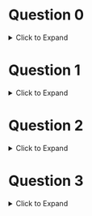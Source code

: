 # Question 0

<details>
  <summary>Click to Expand</summary>

  Enter your _full name_ between the double quotes provided.

  _Your response should be 2 lines long_

</details>

# Question 1

<details>
  <summary>Click to Expand</summary>

  Create a function that calculates the area of a circle.
  * Import the `math` library and use `math.pi`
  * In the same cell, use your function to calculate the area of a circle with radius 2
  * Ouput your result 

</details>

# Question 2

<details>
  <summary>Click to Expand</summary>

  Create a function `dice_roll()`, that uses the `randInt()` method provided by the the `random` library to return a random number between 1 and 6 (inclusive)

</details>

# Question 3

<details>
  <summary>Click to Expand</summary>

  1. Create two integer variabls `a` and `b` and set them equal to two different values.
  2. Use an f-string to print both variables using one `print()` statement
  3. Swap the values of `a` and `b`
  4. Use another f-string to  print both values again using one `print()` statement

</details>


